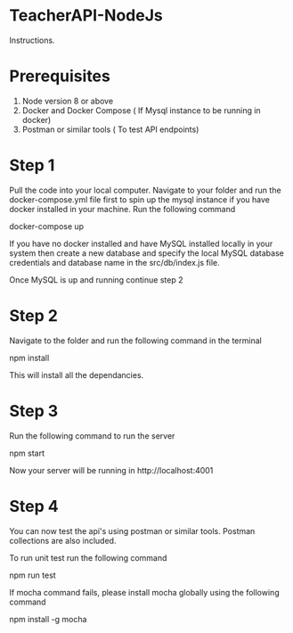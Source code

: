 # TeacherAPI-NodeJs

Instructions.
# Prerequisites
1. Node version 8 or above 
2. Docker and Docker Compose ( If Mysql instance to be running in docker)
3. Postman or similar tools ( To test API endpoints)

# Step 1

Pull the code into your local computer.
Navigate to your folder and run the docker-compose.yml file first to spin up the mysql instance if you have docker installed in your machine.
Run the following command 

docker-compose up 

If you have no docker installed and have MySQL installed locally in your system 
then create a new database and specify the local MySQL database credentials and database name in the src/db/index.js file.

Once MySQL is up and running continue step 2

# Step 2
Navigate to the folder and run the following command in the terminal 

npm install 

This will install all the dependancies. 


# Step 3
Run the following command to run the server

npm start

Now your server will be running in http://localhost:4001 

# Step 4

You can now test the api's using postman or similar tools.
Postman collections are also included.

To run unit test run the following command

npm run test

If mocha command fails, please install mocha globally using the following command

npm install -g mocha 

